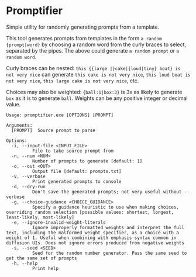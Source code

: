 # Promptifier

Simple utility for randomly generating prompts from a template.

This tool generates prompts from templates in the form `a random {prompt|word}` by choosing a 
random word from the curly braces to select, separated by the pipes. The above could 
generate `a random prompt` or `a random word`.

Curly braces can be nested: `this {{large |}cake|{loud|tiny} boat} is not very nice`
can generate `this cake is not very nice`, `this loud boat is not very nice`,
`this large cake is not very nice`, etc.

Choices may also be weighted: `{ball:1|box:3}` is 3x as likely to generate `box` as it is
to generate `ball`. Weights can be any positive integer or decimal value.

```
Usage: promptifier.exe [OPTIONS] [PROMPT]

Arguments:
  [PROMPT]  Source prompt to parse

Options:
  -i, --input-file <INPUT_FILE>
          File to take source prompt from
  -n, --num <NUM>
          Number of prompts to generate [default: 1]
  -o, --out <OUT>
          Output file [default: prompts.txt]
  -v, --verbose
          Print generated prompts to console
  -d, --dry-run
          Don't save the generated prompts; not very useful without --verbose
  -g, --choice-guidance <CHOICE_GUIDANCE>
          Specify a guidance heuristic to use when making choices, overriding random selection [possible values: shortest, longest, least-likely, most-likely]
  -e, --ignore-invalid-weight-literals
          Ignore improperly formatted weights and interpret the full text, including the malformed weight specifier, as a choice with a weight of 1. Useful when combining with emphasis syntax common in diffusion UIs. Does not ignore errors produced from negative weights
  -s, --seed <SEED>
          Seed for the random number generator. Pass the same seed to get the same set of prompts
  -h, --help
          Print help
```